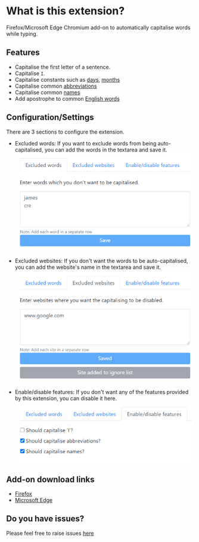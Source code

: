 # What is this extension?

Firefox/Microsoft Edge Chromium add-on to automatically capitalise words while typing.

## Features

- Capitalise the first letter of a sentence.
- Capitalise `I`.
- Capitalise constants such as [days](src/constants.js#L4), [months](src/constants.js#L14)
- Capitalise common [abbreviations](src/abbreviation-constants.js#L1)
- Capitalise common [names](src/name-constants.js#L1)
- Add apostrophe to common [English words](src/constants.js#L81)

## Configuration/Settings

There are 3 sections to configure the extension.

- Excluded words: If you want to exclude words from being auto-capitalised, you can add the words in the textarea and save it.
  ![excluded-words](imgs/excluded-words.png)

- Excluded websites: If you don't want the words to be auto-capitalised, you can add the website's name in the textarea and save it.
  ![excluded-websites](imgs/excluded-websites.png)

- Enable/disable features: If you don't want any of the features provided by this extension, you can disable it here.
  ![features](imgs/features.png)

## Add-on download links

- [Firefox](https://addons.mozilla.org/en-US/firefox/addon/auto-capitalise-sentence/)
- [Microsoft Edge](https://microsoftedge.microsoft.com/addons/detail/auto-capitalise-sentence/ifebcbphlfoifeajpbecncpgjflpbann)

## Do you have issues?

Please feel free to raise issues [here](https://github.com/hrai/auto-capitalise-extension/issues)
